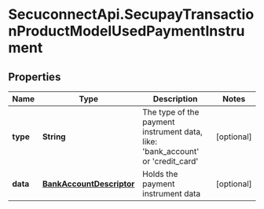 # SecuconnectApi.SecupayTransactionProductModelUsedPaymentInstrument

## Properties
Name | Type | Description | Notes
------------ | ------------- | ------------- | -------------
**type** | **String** | The type of the payment instrument data, like: &#39;bank_account&#39; or &#39;credit_card&#39; | [optional] 
**data** | [**BankAccountDescriptor**](BankAccountDescriptor.md) | Holds the payment instrument data | [optional] 



